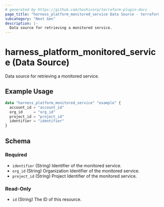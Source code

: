 ```yaml
---
# generated by https://github.com/hashicorp/terraform-plugin-docs
page_title: "harness_platform_monitored_service Data Source - terraform-provider-harness"
subcategory: "Next Gen"
description: |-
  Data source for retrieving a monitored service.
---
```


# harness_platform_monitored_service (Data Source)

Data source for retrieving a monitored service.

## Example Usage

```terraform
data "harness_platform_monitored_service" "example" {
  account_id = "account_id"
  org_id     = "org_id"
  project_id = "project_id"
  identifier = "identifier"
}
```

<!-- schema generated by tfplugindocs -->
## Schema

### Required

- `identifier` (String) Identifier of the monitored service.
- `org_id` (String) Organization Identifier of the monitored service.
- `project_id` (String) Project Identifier of the monitored service.

### Read-Only

- `id` (String) The ID of this resource.


